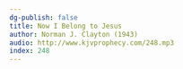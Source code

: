 ```yaml
---
dg-publish: false
title: Now I Belong to Jesus
author: Norman J. Clayton (1943)
audio: http://www.kjvprophecy.com/248.mp3
index: 248
---
```


